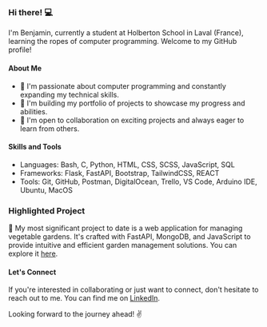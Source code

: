 ### Hi there! 💻

I'm Benjamin, currently a student at Holberton School in Laval (France), learning the ropes of computer programming. Welcome to my GitHub profile!

#### About Me

- 🌱 I'm passionate about computer programming and constantly expanding my technical skills.
- 💼 I'm building my portfolio of projects to showcase my progress and abilities.
- 👥 I'm open to collaboration on exciting projects and always eager to learn from others.

#### Skills and Tools

- Languages: Bash, C, Python, HTML, CSS, SCSS, JavaScript, SQL
- Frameworks: Flask, FastAPI, Bootstrap, TailwindCSS, REACT 
- Tools: Git, GitHub, Postman, DigitalOcean, Trello, VS Code, Arduino IDE, Ubuntu, MacOS

### Highlighted Project

🌿 My most significant project to date is a web application for managing vegetable gardens. It's crafted with FastAPI, MongoDB, and JavaScript to provide intuitive and efficient garden management solutions. You can explore it [here](https://github.com/benjaminvandammeholberton/Garden-Companion_API).

#### Let's Connect

If you're interested in collaborating or just want to connect, don't hesitate to reach out to me. You can find me on [LinkedIn]([link_to_linkedin](https://www.linkedin.com/in/benjamin-vandamme-6084aa262/)https://www.linkedin.com/in/benjamin-vandamme-6084aa262/).

Looking forward to the journey ahead! ✌️

